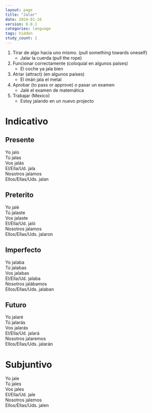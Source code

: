 ```yaml
---
layout: page
title: "Jalar"
date: 2024-01-16
version: 0.0.1
categories: language
tags: hidden
study_count: 1
---
```


1. Tirar de algo hacia uno mismo. (pull something towards oneself)
   - Jalar la cuerda (pull the rope)
2. Funcionar correctamente (coloquial en algunos países)
   - El coche ya jala bien
3. Atriar (attract) (en algunos países)
   - El imán jala el metal
4. Aprobar (to pass or approve) o pasar un examen
   - Jalé el examen de matemática
5. Trabajar (Mexico)
   - Estoy jalando en un nuevo projecto

# Indicativo

## Presente

Yo jalo  
Tú jalas  
Vos jalás  
El/Ella/Ud. jala  
Nosotros jalamos  
Ellos/Ellas/Uds. jalan

## Preterito

Yo jalé  
Tú jalaste  
Vos jalaste  
El/Ella/Ud. jaló  
Nosotros jalamos  
Ellos/Ellas/Uds. jalaron

## Imperfecto

Yo jalaba  
Tú jalabas  
Vos jalabas  
El/Ella/Ud. jalaba  
Nosotros jalábamos  
Ellos/Ellas/Uds. jalaban

## Futuro

Yo jalaré  
Tú jalarás  
Vos jalarás  
El/Ella/Ud. jalará  
Nosotros jalaremos  
Ellos/Ellas/Uds. jalarán

# Subjuntivo

Yo jale  
Tú jales  
Vos jales  
El/Ella/Ud. jale  
Nosotros jalemos  
Ellos/Ellas/Uds. jalen
